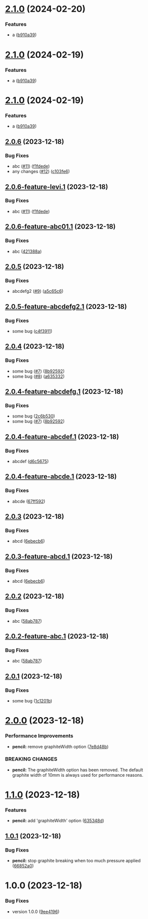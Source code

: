 # [2.1.0](https://github.com/viniciusteixeiradias/semantic-release/compare/v2.0.6...v2.1.0) (2024-02-20)


### Features

* a ([b910a39](https://github.com/viniciusteixeiradias/semantic-release/commit/b910a39275880399b7726e4b60d130de3860a7b0))

# [2.1.0](https://github.com/viniciusteixeiradias/semantic-release/compare/v2.0.6...v2.1.0) (2024-02-19)


### Features

* a ([b910a39](https://github.com/viniciusteixeiradias/semantic-release/commit/b910a39275880399b7726e4b60d130de3860a7b0))

# [2.1.0](https://github.com/viniciusteixeiradias/semantic-release/compare/v2.0.6...v2.1.0) (2024-02-19)


### Features

* a ([b910a39](https://github.com/viniciusteixeiradias/semantic-release/commit/b910a39275880399b7726e4b60d130de3860a7b0))

## [2.0.6](https://github.com/viniciusteixeiradias/semantic-release/compare/v2.0.5...v2.0.6) (2023-12-18)


### Bug Fixes

* abc ([#11](https://github.com/viniciusteixeiradias/semantic-release/issues/11)) ([f1fdede](https://github.com/viniciusteixeiradias/semantic-release/commit/f1fdede1c86cb3c471bcf40a2f59d8c7fb03c8cf))
* any changes ([#12](https://github.com/viniciusteixeiradias/semantic-release/issues/12)) ([c103fe6](https://github.com/viniciusteixeiradias/semantic-release/commit/c103fe61694222ae7b2361cd9bbc9ddbb10606a5))

## [2.0.6-feature-levi.1](https://github.com/viniciusteixeiradias/semantic-release/compare/v2.0.5...v2.0.6-feature-levi.1) (2023-12-18)


### Bug Fixes

* abc ([#11](https://github.com/viniciusteixeiradias/semantic-release/issues/11)) ([f1fdede](https://github.com/viniciusteixeiradias/semantic-release/commit/f1fdede1c86cb3c471bcf40a2f59d8c7fb03c8cf))

## [2.0.6-feature-abc01.1](https://github.com/viniciusteixeiradias/semantic-release/compare/v2.0.5...v2.0.6-feature-abc01.1) (2023-12-18)


### Bug Fixes

* abc ([421388a](https://github.com/viniciusteixeiradias/semantic-release/commit/421388a54b6e587b3966e1a31056e3ef070ab6b6))

## [2.0.5](https://github.com/viniciusteixeiradias/semantic-release/compare/v2.0.4...v2.0.5) (2023-12-18)


### Bug Fixes

* abcdefg2 ([#9](https://github.com/viniciusteixeiradias/semantic-release/issues/9)) ([a5c65c6](https://github.com/viniciusteixeiradias/semantic-release/commit/a5c65c6eac63dd06311aea63177010088009f700))

## [2.0.5-feature-abcdefg2.1](https://github.com/viniciusteixeiradias/semantic-release/compare/v2.0.4...v2.0.5-feature-abcdefg2.1) (2023-12-18)


### Bug Fixes

* some bug ([c4f3911](https://github.com/viniciusteixeiradias/semantic-release/commit/c4f39118790fbf35a30a671c49db63163c9176be))

## [2.0.4](https://github.com/viniciusteixeiradias/semantic-release/compare/v2.0.3...v2.0.4) (2023-12-18)


### Bug Fixes

* some bug ([#7](https://github.com/viniciusteixeiradias/semantic-release/issues/7)) ([8b92592](https://github.com/viniciusteixeiradias/semantic-release/commit/8b925925f36222c39bbf1c1a71d8a626be285bd5))
* some bug ([#8](https://github.com/viniciusteixeiradias/semantic-release/issues/8)) ([a635332](https://github.com/viniciusteixeiradias/semantic-release/commit/a63533264fef26fbd2d89598d71481d4440d9f35))

## [2.0.4-feature-abcdefg.1](https://github.com/viniciusteixeiradias/semantic-release/compare/v2.0.3...v2.0.4-feature-abcdefg.1) (2023-12-18)


### Bug Fixes

* some bug ([2c6b530](https://github.com/viniciusteixeiradias/semantic-release/commit/2c6b5305d7d5b266eaad61b0bf56328481b9bc8f))
* some bug ([#7](https://github.com/viniciusteixeiradias/semantic-release/issues/7)) ([8b92592](https://github.com/viniciusteixeiradias/semantic-release/commit/8b925925f36222c39bbf1c1a71d8a626be285bd5))

## [2.0.4-feature-abcdef.1](https://github.com/viniciusteixeiradias/semantic-release/compare/v2.0.3...v2.0.4-feature-abcdef.1) (2023-12-18)


### Bug Fixes

* abcdef ([d6c5675](https://github.com/viniciusteixeiradias/semantic-release/commit/d6c567554c59420f41f143a5bc0644d374215e55))

## [2.0.4-feature-abcde.1](https://github.com/viniciusteixeiradias/semantic-release/compare/v2.0.3...v2.0.4-feature-abcde.1) (2023-12-18)


### Bug Fixes

* abcde ([67ff592](https://github.com/viniciusteixeiradias/semantic-release/commit/67ff5927291cc3ac00fa44624500e699d405effd))

## [2.0.3](https://github.com/viniciusteixeiradias/semantic-release/compare/v2.0.2...v2.0.3) (2023-12-18)


### Bug Fixes

* abcd ([6ebecb6](https://github.com/viniciusteixeiradias/semantic-release/commit/6ebecb61e8c63c00abe3b1bcc8a7d4dc389c3a9e))

## [2.0.3-feature-abcd.1](https://github.com/viniciusteixeiradias/semantic-release/compare/v2.0.2...v2.0.3-feature-abcd.1) (2023-12-18)


### Bug Fixes

* abcd ([6ebecb6](https://github.com/viniciusteixeiradias/semantic-release/commit/6ebecb61e8c63c00abe3b1bcc8a7d4dc389c3a9e))

## [2.0.2](https://github.com/viniciusteixeiradias/semantic-release/compare/v2.0.1...v2.0.2) (2023-12-18)


### Bug Fixes

* abc ([58ab787](https://github.com/viniciusteixeiradias/semantic-release/commit/58ab7878179b3906566ad95fffda53c4b7cdc9d2))

## [2.0.2-feature-abc.1](https://github.com/viniciusteixeiradias/semantic-release/compare/v2.0.1...v2.0.2-feature-abc.1) (2023-12-18)


### Bug Fixes

* abc ([58ab787](https://github.com/viniciusteixeiradias/semantic-release/commit/58ab7878179b3906566ad95fffda53c4b7cdc9d2))

## [2.0.1](https://github.com/viniciusteixeiradias/semantic-release/compare/v2.0.0...v2.0.1) (2023-12-18)


### Bug Fixes

* some bug ([1c1201b](https://github.com/viniciusteixeiradias/semantic-release/commit/1c1201b654553cbdc514fe6804860cae6e3ba250))

# [2.0.0](https://github.com/viniciusteixeiradias/semantic-release/compare/v1.1.0...v2.0.0) (2023-12-18)


### Performance Improvements

* **pencil:** remove graphiteWidth option ([7e8d48b](https://github.com/viniciusteixeiradias/semantic-release/commit/7e8d48b411604d79821e59419b5e518bd75d328c))


### BREAKING CHANGES

* **pencil:** The graphiteWidth option has been removed.
The default graphite width of 10mm is always used for performance reasons.

# [1.1.0](https://github.com/viniciusteixeiradias/semantic-release/compare/v1.0.1...v1.1.0) (2023-12-18)


### Features

* **pencil:** add 'graphiteWidth' option ([635348d](https://github.com/viniciusteixeiradias/semantic-release/commit/635348db8b25237746a97fc695d5adc00db8f3c7))

## [1.0.1](https://github.com/viniciusteixeiradias/semantic-release/compare/v1.0.0...v1.0.1) (2023-12-18)


### Bug Fixes

* **pencil:** stop graphite breaking when too much pressure applied ([66852a0](https://github.com/viniciusteixeiradias/semantic-release/commit/66852a080eacddd46ebec7c87b108da7bc118bb8))

# 1.0.0 (2023-12-18)


### Bug Fixes

* version 1.0.0 ([9ee4196](https://github.com/viniciusteixeiradias/semantic-release/commit/9ee4196247ea6ff506a5a9158963f517d50387ae))
